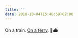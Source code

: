 ```yaml
---
title: ''
date: 2018-10-04T15:46:59+02:00
---
```

On a train. [On a ferry](https://www.seat61.com/trains-and-routes/hamburg-to-copenhagen-by-train.htm). 🚅⛴

